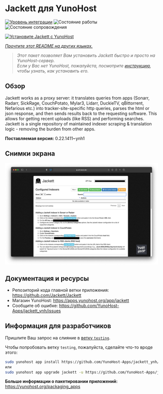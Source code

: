<!--
Важно: этот README был автоматически сгенерирован <https://github.com/YunoHost/apps/tree/master/tools/readme_generator>
Он НЕ ДОЛЖЕН редактироваться вручную.
-->

# Jackett для YunoHost

[![Уровень интеграции](https://apps.yunohost.org/badge/integration/jackett)](https://ci-apps.yunohost.org/ci/apps/jackett/)
![Состояние работы](https://apps.yunohost.org/badge/state/jackett)
![Состояние сопровождения](https://apps.yunohost.org/badge/maintained/jackett)

[![Установите Jackett с YunoHost](https://install-app.yunohost.org/install-with-yunohost.svg)](https://install-app.yunohost.org/?app=jackett)

*[Прочтите этот README на других языках.](./ALL_README.md)*

> *Этот пакет позволяет Вам установить Jackett быстро и просто на YunoHost-сервер.*  
> *Если у Вас нет YunoHost, пожалуйста, посмотрите [инструкцию](https://yunohost.org/install), чтобы узнать, как установить его.*

## Обзор

Jackett works as a proxy server: it translates queries from apps (Sonarr, Radarr, SickRage, CouchPotato, Mylar3, Lidarr, DuckieTV, qBittorrent, Nefarious etc.) into tracker-site-specific http queries, parses the html or json response, and then sends results back to the requesting software. This allows for getting recent uploads (like RSS) and performing searches. Jackett is a single repository of maintained indexer scraping & translation logic - removing the burden from other apps.


**Поставляемая версия:** 0.22.1411~ynh1

## Снимки экрана

![Снимок экрана Jackett](./doc/screenshots/demo.png)

## Документация и ресурсы

- Репозиторий кода главной ветки приложения: <https://github.com/Jackett/Jackett>
- Магазин YunoHost: <https://apps.yunohost.org/app/jackett>
- Сообщите об ошибке: <https://github.com/YunoHost-Apps/jackett_ynh/issues>

## Информация для разработчиков

Пришлите Ваш запрос на слияние в [ветку `testing`](https://github.com/YunoHost-Apps/jackett_ynh/tree/testing).

Чтобы попробовать ветку `testing`, пожалуйста, сделайте что-то вроде этого:

```bash
sudo yunohost app install https://github.com/YunoHost-Apps/jackett_ynh/tree/testing --debug
или
sudo yunohost app upgrade jackett -u https://github.com/YunoHost-Apps/jackett_ynh/tree/testing --debug
```

**Больше информации о пакетировании приложений:** <https://yunohost.org/packaging_apps>
